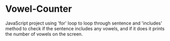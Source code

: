 # Vowel-Counter
JavaScript project using 'for' loop to loop through sentence and 'includes' method to check if the sentence includes any vowels, and if it does it prints the number of vowels on the screen. 


